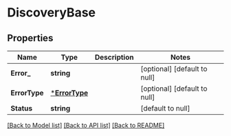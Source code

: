 # DiscoveryBase

## Properties
Name | Type | Description | Notes
------------ | ------------- | ------------- | -------------
**Error_** | **string** |  | [optional] [default to null]
**ErrorType** | [***ErrorType**](ErrorType.md) |  | [optional] [default to null]
**Status** | **string** |  | [default to null]

[[Back to Model list]](../README.md#documentation-for-models) [[Back to API list]](../README.md#documentation-for-api-endpoints) [[Back to README]](../README.md)


